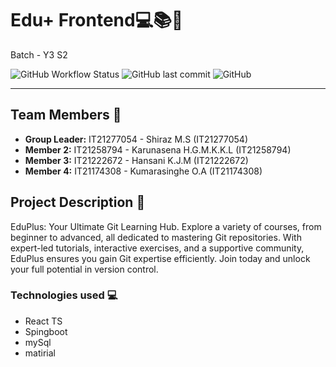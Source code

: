 # Edu+ Frontend💻📚🏫

Batch - Y3 S2

![GitHub Workflow Status](https://img.shields.io/github/workflow/status/user/repository/CI?style=flat-square)
![GitHub last commit](https://img.shields.io/github/last-commit/user/repository?style=flat-square)
![GitHub](https://img.shields.io/github/license/user/repository?style=flat-square)

---

## Team Members 🤝

- **Group Leader:** IT21277054 - Shiraz M.S (IT21277054)
- **Member 2:** IT21258794 - Karunasena H.G.M.K.K.L (IT21258794)
- **Member 3:** IT21222672 - Hansani K.J.M (IT21222672)
- **Member 4:** IT21174308 - Kumarasinghe O.A (IT21174308)

## Project Description 📝
EduPlus: Your Ultimate Git Learning Hub. Explore a variety of courses, from beginner to advanced, all dedicated to mastering Git repositories. With expert-led tutorials, interactive exercises, and a supportive community, EduPlus ensures you gain Git expertise efficiently. Join today and unlock your full potential in version control.

### Technologies used 💻
- React TS
- Spingboot
- mySql
- matirial
